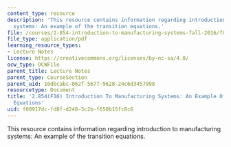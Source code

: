 ```yaml
---
content_type: resource
description: 'This resource contains information regarding introduction to manufacturing
  systems: An example of the transition equations.'
file: /courses/2-854-introduction-to-manufacturing-systems-fall-2016/f00917dcfd8fd2483c2bf650b15fc8c6_MIT2_854F16_TransitionEqu.pdf
file_type: application/pdf
learning_resource_types:
- Lecture Notes
license: https://creativecommons.org/licenses/by-nc-sa/4.0/
ocw_type: OCWFile
parent_title: Lecture Notes
parent_type: CourseSection
parent_uid: 10dbcabc-062f-5677-9628-24c6d3457998
resourcetype: Document
title: '2.854(F16) Introduction To Manufacturing Systems: An Example Of The Transition
  Equations'
uid: f00917dc-fd8f-d248-3c2b-f650b15fc8c6
---
```

This resource contains information regarding introduction to manufacturing systems: An example of the transition equations.